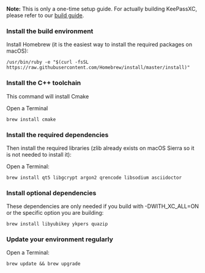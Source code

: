 **Note:** This is only a one-time setup guide. For actually building KeePassXC, please refer to our [build guide](Building-KeePassXC).

### Install the build environment

Install Homebrew (it is the easiest way to install the required packages on macOS):
```
/usr/bin/ruby -e "$(curl -fsSL https://raw.githubusercontent.com/Homebrew/install/master/install)"
```

### Install the C++ toolchain

This command will install Cmake

Open a Terminal

```
brew install cmake
```

### Install the required dependencies

Then install the required libraries (zlib already exists on macOS Sierra so it is not needed to install it):

Open a Terminal:

```
brew install qt5 libgcrypt argon2 qrencode libsodium asciidoctor
```

### Install optional dependencies

These dependencies are only needed if you build with -DWITH_XC_ALL=ON or the specific option you are building:

```
brew install libyubikey ykpers quazip
```

### Update your environment regularly

Open a Terminal:

```
brew update && brew upgrade
```
